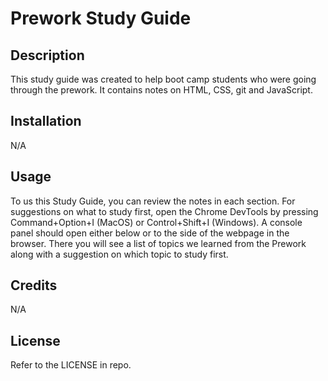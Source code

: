 # Prework Study Guide

## Description

This study guide was created to help boot camp students who were going through the prework. It contains notes on HTML, CSS, git and JavaScript.

## Installation

N/A
## Usage

To us this Study Guide, you can review the notes in each section. For suggestions on what to study first, open the Chrome DevTools by pressing Command+Option+I (MacOS) or Control+Shift+I (Windows). A console panel should open either below or to the side of the webpage in the browser. There you will see a list of topics we learned from the Prework along with a suggestion on which topic to study first.
## Credits

N/A

## License

Refer to the LICENSE in repo.